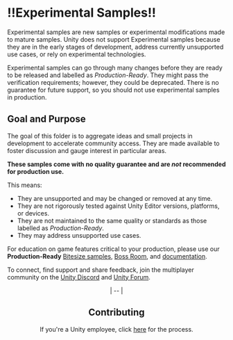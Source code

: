 # ‼️Experimental Samples‼️

Experimental samples are new samples or experimental modifications made to mature samples. Unity does not support Experimental samples because they are in the early stages of development, address currently unsupported use cases, or rely on experimental technologies.

Experimental samples can go through many changes before they are ready to be released and labelled as _Production-Ready_. They might pass the verification requirements; however, they could be deprecated. There is no guarantee for future support, so you should not use experimental samples in production.

## Goal and Purpose

The goal of this folder is to aggregate ideas and small projects in development to accelerate community access. They are made available to foster discussion and gauge interest in particular areas. 

**These samples come with no quality guarantee and are _not_ recommended for production use.**

This means:
- They are unsupported and may be changed or removed at any time. 
- They are not rigorously tested against Unity Editor versions, platforms, or devices.
- They are not maintained to the same quality or standards as those labelled as _Production-Ready_.
- They may address unsupported use cases.

For education on game features critical to your production, please use our **Production-Ready** [Bitesize samples](https://docs-multiplayer.unity3d.com/netcode/current/learn/bitesize/bitesize-introduction/), [Boss Room](https://docs-multiplayer.unity3d.com/netcode/current/learn/bossroom/bossroom/), and [documentation](https://docs-multiplayer.unity3d.com/). 

To connect, find support and share feedback, join the multiplayer community on the [Unity Discord](https://discord.gg/mNgM2XRDpb) and [Unity Forum](https://forum.unity.com/forums/multiplayer.26/).<br> <center>
| -- | 

## Contributing

If you're a Unity employee, click [here](https://docs.google.com/document/d/1PCti3N3a78fObtU8fm4EQYMibXFtmjtPFZ_x-f_O5w0/edit?usp=sharing) for the process.

